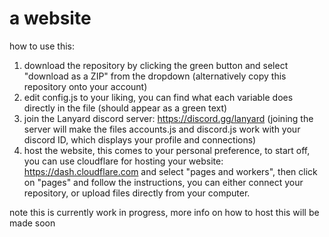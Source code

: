 # a website

how to use this:
1. download the repository by clicking the green button and select "download as a ZIP" from the dropdown (alternatively copy this repository onto your account) 
2. edit config.js to your liking, you can find what each variable does directly in the file (should appear as a green text)
3. join the Lanyard discord server: https://discord.gg/lanyard (joining the server will make the files accounts.js and discord.js work with your discord ID, which displays your profile and connections)
4. host the website, this comes to your personal preference, to start off, you can use cloudflare for hosting your website: https://dash.cloudflare.com and select "pages and workers", then click on "pages" and follow the instructions, you can either connect your repository, or upload files directly from your computer.

note this is currently work in progress, more info on how to host this will be made soon